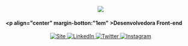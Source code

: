 
<p align="center">
  <a href="">
    <img src="https://github.com/fernandadegolin/fernandadegolin/blob/master/src/assets/img/Grava%C3%A7%C3%A3o%20de%20Tela%202020-07-22%20%C3%A0s%2012.38.25.gif">
  </a>
</p>

#### <p align="center" margin-botton:"1em" >Desenvolvedora Front-end</p>

<!-- Site -->
<p align="center">
  
  <a href="https://fernandadegolin.github.io/fernandadegolin/" target="_blank">
    <img alt="Site" src="https://img.shields.io/twitter/url?label=Site&logoColor=white&style=for-the-badge&url=https%3A%2F%2Ffernandadegolin.github.io%2Ffernandadegolin%2F">
  </a>


<!-- LinkedIn -->
  <a href="https://www.linkedin.com/in/fernandadegolin/">
    <img alt="LinkedIn" src="https://img.shields.io/twitter/url?label=linkedin&logo=linkedin&logoColor=white&style=for-the-badge&url=https%3A%2F%2Fwww.linkedin.com%2Fin%2Ffernandadegolin%2F">
  </a>

<!-- Twitter -->
  <a href="https://twitter.com/fesiviero">
    <img alt="Twitter" src="https://img.shields.io/twitter/url?label=twitter&logo=twitter&logoColor=white&style=for-the-badge&url=https%3A%2F%2Ftwitter.com%2Ffesiviero">
  </a>
  
  
  <!-- Instagram -->
  <a href="https://www.instagram.com/fernandadegolin/">
    <img alt="Instagram" src="https://img.shields.io/twitter/url?label=instagram&logo=instagram&logoColor=white&style=for-the-badge&url=https%3A%2F%2Fwww.instagram.com%2Ffernandadegolin%2F">
  </a>
  </p>
  


  
